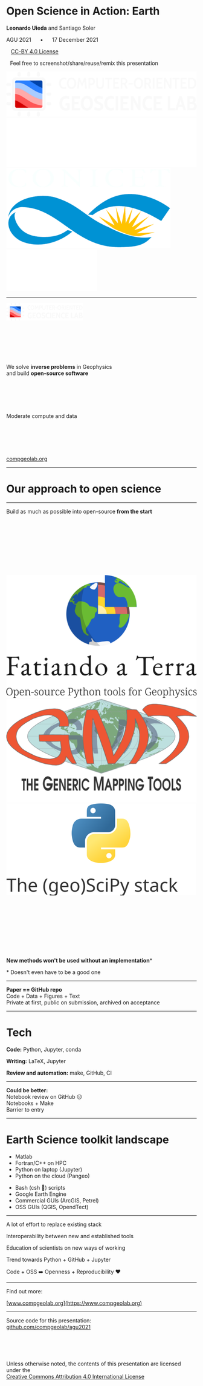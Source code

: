 <!--
This file defines the contents of each slide.
The reveal.js configuration can be found in index.html
-->

<!-- .slide: class="slide-title" data-background-image="assets/background.svg" data-background-size="contain" data-background-color="#000000" -->

<!-- Place the content at the bottom of the slide -->
<div class="r-stretch">
</div>

<!-- Main title page -->
<div class="lefted">

<h1 id="talk-title">
Open Science in Action: Earth
</h1>

<p id="talk-authors">
<strong>Leonardo Uieda</strong>
and
Santiago Soler
</p>

<!-- Place location and date side-by-side with affiliation logos -->
<div class="container talk-info">
<div class="col-large">

AGU 2021
<span style="margin: 0 20px">•</span>
17 December 2021

<!-- Permission to reuse and CC-BY license logo -->
<p><a href="https://creativecommons.org/licenses/by/4.0/">
<i class="fab fa-creative-commons"></i><i class="fab fa-creative-commons-by" style="margin: 0 10px 0 2px"></i>
CC-BY 4.0 License
</a></p>

<i class="fa fa-camera" style="margin: 0 10px 0 0"></i>
Feel free to screenshot/share/reuse/remix this presentation

</div>
<div class="col-small">

<!-- Add logos here. Need these wrappers to align them to the bottom right -->
<div class="talk-logos-container">
<div class="talk-logos">
    <img src="assets/compgeolab-banner-light.svg">
    <br>
    <img src="assets/university-of-liverpool-white.png">
    <img src="assets/conicet.png">
    <img src="assets/universidad-nacional-de-san-juan.png">
</div>
</div>

</div>
</div>

</div>

---

<!-- .slide: data-background-image="assets/gravity-disturbance.svg" data-background-size="contain" data-background-color="#000000" -->

<div class="centered">
<div>

<img src="assets/compgeolab-banner-light.svg" style="width: 40%; margin-bottom: 6rem;">

<p style="margin-bottom: 6rem;">
We solve <b>inverse problems</b> in Geophysics
<br>
and build <b>open-source software</b>
</p>

<p style="margin-bottom: 6rem;">
Moderate compute and data
</p>

<div class="huge">

[compgeolab.org](https://www.compgeolab.org)

</div>

</div>
</div>

---

<!-- .slide: class="slide-transition" data-background-color="#212529" -->

<div class="centered">
<div>

# Our approach to open science

</div>
</div>

---

<div class="centered">
<div>

Build as much as possible into open-source **from the start**

<div class="container" style="margin: 10rem 0;">
<div class="col">
<img src="assets/fatiando-banner-small-light.svg">
</div>
<div class="col">
<img src="assets/gmt-logo.png">
</div>
<div class="col">
<img src="assets/scipy-stack.svg">
</div>
</div>

<div class="fragment">

**New methods won't be used without an implementation**\*

<div class="tiny">

\* Doesn't even have to be a good one

</div>
</div>

</div>
</div>

---

<!-- .slide: data-background-image="assets/eql-gb-repo.jpg" data-background-size="contain" data-background-color="#000000" -->

<div class="centered">
<div class="quote">

**Paper == GitHub repo**
<br>
Code + Data + Figures + Text
<br>
Private at first, public on submission, archived on acceptance

</div>
</div>

---

<div class="centered">
<div>

# Tech

<div class="huge">

**Code:** Python, Jupyter, conda

**Writing:** LaTeX, Jupyter

**Review and automation:** make, GitHub, CI

</div>

</div>
</div>

---

<!-- .slide: data-background-image="assets/notebook-review.jpg" data-background-size="contain" data-background-color="#000000" -->

<div class="centered">
<div class="quote">

**Could be better:**
<br>
Notebook review on GitHub 😔
<br>
Notebooks + Make
<br>
Barrier to entry

</div>
</div>

---

# Earth Science toolkit landscape

<div class="container">
<div class="col">

* Matlab
* Fortran/C++ on HPC
* Python on laptop (Jupyter)
* Python on the cloud (Pangeo)

</div>
<div class="col">

* Bash (csh 🧙) scripts
* Google Earth Engine
* Commercial GUIs (ArcGIS, Petrel)
* OSS GUIs (QGIS, OpendTect)

</div>
</div>

---

<div class="centered">
<div class="huge">

A lot of effort to replace existing stack

<p class="fragment">
Interoperability between new and established tools
</p>

<p class="fragment">
Education of scientists on new ways of working
</p>

<p class="fragment">
Trend towards Python + GitHub + Jupyter
</p>

<p class="fragment">
Code + OSS ➡️  Openness + Reproducibility ❤️
</p>

</div>
</div>

---

<!-- .slide: data-background-image="assets/background-contact.svg" data-background-size="contain" data-background-color="#000000" -->

<div class="centered huge">
<div>

Find out more:

[www.compgeolab.org](https://www.compgeolab.org)

</div>
</div>

---

<!-- .slide: class="slide-license" -->

<div class="centered">
<div>

<p class="license-icons">
<i class="fab fa-github"></i>
</p>

Source code for this presentation:
<br>
[github.com/compgeolab/agu2021](https://github.com/compgeolab/agu2021)

<p class="license-icons" style="margin-top: 5rem;">
<i class="fab fa-creative-commons"></i><i class="fab fa-creative-commons-by"></i>
</p>

Unless otherwise noted,
the contents of this presentation are
licensed under the
<br>
[Creative Commons Attribution 4.0 International License](https://creativecommons.org/licenses/by/4.0/)

</div>
</div>
